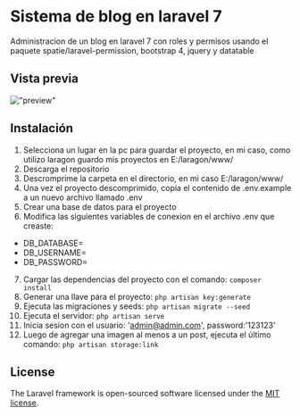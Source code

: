 # Sistema de blog en laravel 7 

Administracion de un blog en laravel 7 con roles y permisos usando el paquete spatie/laravel-permission, bootstrap 4, jquery y datatable

## Vista previa
!["preview"](https://github.com/Juliosgd/blog-with-admin-panel/blob/master/public/assets/images/screenshot.png "preview")	

## Instalación
1. Selecciona un lugar en la pc para guardar el proyecto, en mi caso, como utilizo laragon guardo mis proyectos en E:/laragon/www/
2. Descarga el repositorio 
3. Descromprime la carpeta en el directorio, en mi caso E:/laragon/www/
4. Una vez el proyecto descomprimido, copia el contenido de .env.example a un nuevo archivo llamado .env
5. Crear una base de datos para el proyecto
6. Modifica las siguientes variables de conexion en el archivo .env que creaste:
* DB_DATABASE=
* DB_USERNAME=
* DB_PASSWORD=
7. Cargar las dependencias del proyecto con el comando: `composer install`
8. Generar una llave para el proyecto: `php artisan key:generate`
9. Ejecuta las migraciones y seeds: `php artisan migrate --seed`
10. Ejecuta el servidor: `php artisan serve`
11. Inicia sesion con el usuario: 'admin@admin.com', password:'123123'
12. Luego de agregar una imagen al menos a un post, ejecuta el último comando: `php artisan storage:link`
## License

The Laravel framework is open-sourced software licensed under the [MIT license](https://opensource.org/licenses/MIT).

